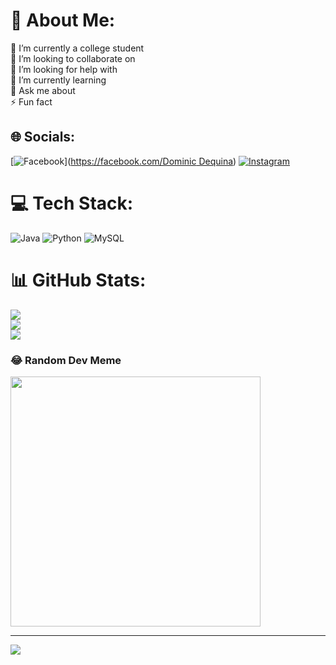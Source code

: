# 💫 About Me:
🔭 I’m currently a college student<br>👯 I’m looking to collaborate on<br>🤝 I’m looking for help with<br>🌱 I’m currently learning<br>💬 Ask me about<br>⚡ Fun fact


## 🌐 Socials:
[![Facebook](https://img.shields.io/badge/Facebook-%231877F2.svg?logo=Facebook&logoColor=white)]([https://facebook.com/Dominic Dequina](https://www.facebook.com/jandominic.dequina?mibextid=JRoKGi)) [![Instagram](https://img.shields.io/badge/Instagram-%23E4405F.svg?logo=Instagram&logoColor=white)]([https://instagram.com/@domssdequina](https://l.messenger.com/l.php?u=https%3A%2F%2Fwww.instagram.com%2Fdomssdequina%3Figsh%3DOXRzZ3U1eWtleTdy&h=AT2GXX9nS53OtB6h2uGSdbtcwvEufGUjwiycr3cGsJ7Hgwh1rBNrEmoTaaaLlAPWh3PciX7YOylkJFsfIPuJy46pi3SRxCTdKTxocU7TRtHUaJfkxb5_nT4ltZn0VBjM4b4PpQ)) 

# 💻 Tech Stack:
![Java](https://img.shields.io/badge/java-%23ED8B00.svg?style=flat&logo=openjdk&logoColor=white) ![Python](https://img.shields.io/badge/python-3670A0?style=flat&logo=python&logoColor=ffdd54) ![MySQL](https://img.shields.io/badge/mysql-%2300000f.svg?style=flat&logo=mysql&logoColor=white)
# 📊 GitHub Stats:
![](https://github-readme-stats.vercel.app/api?username=Dooomss&theme=tokyonight&hide_border=false&include_all_commits=false&count_private=false)<br/>
![](https://github-readme-streak-stats.herokuapp.com/?user=Dooomss&theme=tokyonight&hide_border=false)<br/>
![](https://github-readme-stats.vercel.app/api/top-langs/?username=Dooomss&theme=tokyonight&hide_border=false&include_all_commits=false&count_private=false&layout=compact)

### 😂 Random Dev Meme
<img src='https://randommeme-five.vercel.app/' style="height: 400px;"/>

---
[![](https://visitcount.itsvg.in/api?id=Dooomss&icon=5&color=3)](https://visitcount.itsvg.in)

<!-- Proudly created with GPRM ( https://gprm.itsvg.in ) -->
